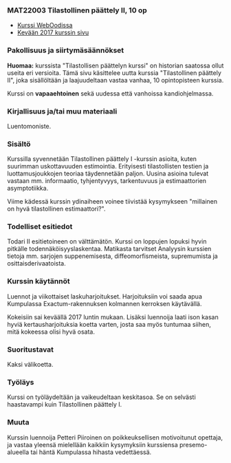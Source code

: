 ### MAT22003 Tilastollinen päättely II, 10 op 

* [Kurssi WebOodissa](https://weboodi.helsinki.fi/hy/opintjakstied.jsp?OpinKohd=117379464)
* [Kevään 2017 kurssin sivu](http://wiki.helsinki.fi/pages/viewpage.action?pageId=197657276)

### Pakollisuus ja siirtymäsäännökset

**Huomaa:** kurssista "Tilastollisen päättelyn kurssi" on historian saatossa ollut useita eri versioita. Tämä sivu käsittelee uutta kurssia "Tilastollinen päättely II", joka sisällöltään ja laajuudeltaan vastaa vanhaa, 10 opintopisteen kurssia.

Kurssi on **vapaaehtoinen** sekä uudessa että vanhoissa kandiohjelmassa.

### Kirjallisuus ja/tai muu materiaali

Luentomoniste.

### Sisältö

Kurssilla syvennetään Tilastollinen päättely I -kurssin asioita, kuten suurimman uskottavuuden estimointia. Erityisesti tilastollisten testien ja luottamusjoukkojen teoriaa täydennetään paljon. Uusina asioina tulevat vastaan mm. informaatio, tyhjentyvyys, tarkentuvuus ja estimaattorien asymptotiikka. 

Viime kädessä kurssin ydinaiheen voinee tiivistää kysymykseen "millainen on hyvä tilastollinen estimaattori?".

### Todelliset esitiedot

Todari II esitietoineen on välttämätön. Kurssi on loppujen lopuksi hyvin pitkälle todennäköisyyslaskentaa. Matikasta tarvitset Analyysin kurssien tietoja mm. sarjojen suppenemisesta, diffeomorfismeista, supremumista ja osittaisderivaatoista.

### Kurssin käytännöt

Luennot ja viikottaiset laskuharjoitukset. Harjoituksiin voi saada apua Kumpulassa Exactum-rakennuksen kolmannen kerroksen käytävällä.

Kokeisiin sai keväällä 2017 luntin mukaan. Lisäksi luennoija laati ison kasan hyviä kertausharjoituksia koetta varten, josta saa myös tuntumaa siihen, mitä kokeessa olisi hyvä osata.

### Suoritustavat

Kaksi välikoetta.

### Työläys

Kurssi on työläydeltään ja vaikeudeltaan keskitasoa. Se on selvästi haastavampi kuin Tilastollinen päättely I.

### Muuta

Kurssin luennoija Petteri Piiroinen on poikkeuksellisen motivoitunut opettaja, ja vastaa yleensä mielellään kaikkiin kysymyksiin kurssiensa presemo-alueella tai häntä Kumpulassa hihasta vedettäessä.